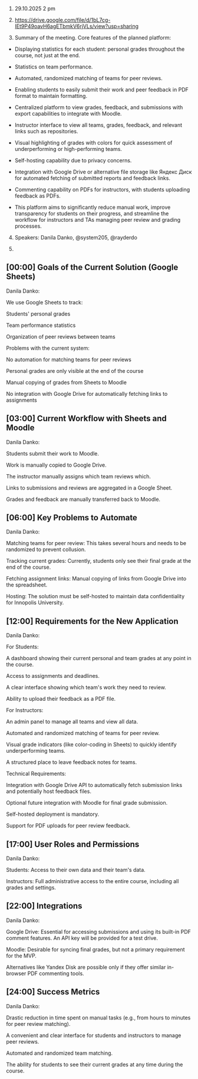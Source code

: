 1. 29.10.2025 2 pm

2. https://drive.google.com/file/d/1bL7cg-IEt9P49oavH6agETbmkV6rjVLs/view?usp=sharing

3. Summary of the meeting. Core features of the planned platform:

- Displaying statistics for each student: personal grades throughout the course, not just at the end.

- Statistics on team performance.

- Automated, randomized matching of teams for peer reviews.

- Enabling students to easily submit their work and peer feedback in PDF format to maintain formatting.

- Centralized platform to view grades, feedback, and submissions with export capabilities to integrate with Moodle.

- Instructor interface to view all teams, grades, feedback, and relevant links such as repositories.

- Visual highlighting of grades with colors for quick assessment of underperforming or high-performing teams.

- Self-hosting capability due to privacy concerns.

- Integration with Google Drive or alternative file storage like Яндекс Диск﻿ for automated fetching of submitted reports and feedback links.

- Commenting capability on PDFs for instructors, with students uploading feedback as PDFs.

- This platform aims to significantly reduce manual work, improve transparency for students on their progress, and streamline the workflow for instructors and TAs managing peer review and grading processes.​​

4. Speakers:
Danila Danko, @system205, @rayderdo

5. 
## [00:00] Goals of the Current Solution (Google Sheets)
Danila Danko:

We use Google Sheets to track:

Students' personal grades

Team performance statistics

Organization of peer reviews between teams

Problems with the current system:

No automation for matching teams for peer reviews

Personal grades are only visible at the end of the course

Manual copying of grades from Sheets to Moodle

No integration with Google Drive for automatically fetching links to assignments

## [03:00] Current Workflow with Sheets and Moodle
Danila Danko:

Students submit their work to Moodle.

Work is manually copied to Google Drive.

The instructor manually assigns which team reviews which.

Links to submissions and reviews are aggregated in a Google Sheet.

Grades and feedback are manually transferred back to Moodle.

## [06:00] Key Problems to Automate
Danila Danko:

Matching teams for peer review: This takes several hours and needs to be randomized to prevent collusion.

Tracking current grades: Currently, students only see their final grade at the end of the course.

Fetching assignment links: Manual copying of links from Google Drive into the spreadsheet.

Hosting: The solution must be self-hosted to maintain data confidentiality for Innopolis University.

## [12:00] Requirements for the New Application
Danila Danko:

For Students:

A dashboard showing their current personal and team grades at any point in the course.

Access to assignments and deadlines.

A clear interface showing which team's work they need to review.

Ability to upload their feedback as a PDF file.

For Instructors:

An admin panel to manage all teams and view all data.

Automated and randomized matching of teams for peer review.

Visual grade indicators (like color-coding in Sheets) to quickly identify underperforming teams.

A structured place to leave feedback notes for teams.

Technical Requirements:

Integration with Google Drive API to automatically fetch submission links and potentially host feedback files.

Optional future integration with Moodle for final grade submission.

Self-hosted deployment is mandatory.

Support for PDF uploads for peer review feedback.

## [17:00] User Roles and Permissions
Danila Danko:

Students: Access to their own data and their team's data.

Instructors: Full administrative access to the entire course, including all grades and settings.

## [22:00] Integrations
Danila Danko:

Google Drive: Essential for accessing submissions and using its built-in PDF comment features. An API key will be provided for a test drive.

Moodle: Desirable for syncing final grades, but not a primary requirement for the MVP.

Alternatives like Yandex Disk are possible only if they offer similar in-browser PDF commenting tools.

## [24:00] Success Metrics
Danila Danko:

Drastic reduction in time spent on manual tasks (e.g., from hours to minutes for peer review matching).

A convenient and clear interface for students and instructors to manage peer reviews.

Automated and randomized team matching.

The ability for students to see their current grades at any time during the course.